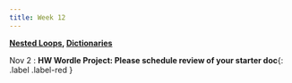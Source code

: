 ```yaml
---
title: Week 12
---
```


**[Nested Loops](https://docs.google.com/presentation/d/13I2n8tokNnE0bldCLQpTFb8TREBgDUkIBW1_cAq83DM/edit?usp=sharing), [Dictionaries](https://docs.google.com/presentation/d/1HbBktvDUT4rXjcoaOfBKL_1vcd5CrF72_IsXpNeG_sg/edit?usp=sharing)**

Nov 2
:  **HW Wordle Project: Please schedule review of your starter doc**{: .label .label-red }

